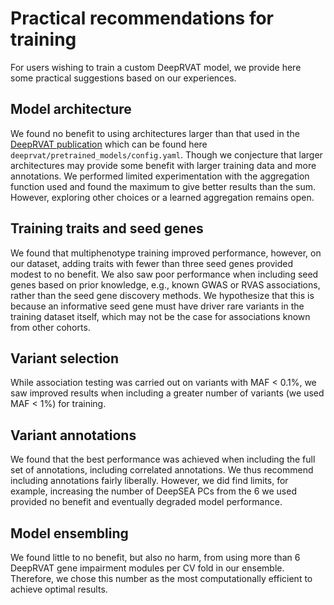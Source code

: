 # Practical recommendations for training

For users wishing to train a custom DeepRVAT model, we provide here some practical suggestions based on our experiences.

## Model architecture

We found no benefit to using architectures larger than that used in the [DeepRVAT publication](https://www.nature.com/articles/s41588-024-01919-z) which can be found here `deeprvat/pretrained_models/config.yaml`. Though we conjecture that larger architectures may provide some benefit with larger training data and more annotations. We performed limited experimentation with the aggregation function used and found the maximum to give better results than the sum. However, exploring other choices or a learned aggregation remains open.

## Training traits and seed genes

We found that multiphenotype training improved performance, however, on our dataset, adding traits with fewer than three seed genes provided modest to no benefit. We also saw poor performance when including seed genes based on prior knowledge, e.g., known GWAS or RVAS associations, rather than the seed gene discovery methods. We hypothesize that this is because an informative seed gene must have driver rare variants in the training dataset itself, which may not be the case for associations known from other cohorts.

## Variant selection

While association testing was carried out on variants with MAF < 0.1%, we saw improved results when including a greater number of variants (we used MAF < 1%) for training.

## Variant annotations

We found that the best performance was achieved when including the full set of annotations, including correlated annotations. We thus recommend including annotations fairly liberally. However, we did find limits, for example, increasing the number of DeepSEA PCs from the 6 we used provided no benefit and eventually degraded model performance.

## Model ensembling

We found little to no benefit, but also no harm, from using more than 6 DeepRVAT gene impairment modules per CV fold in our ensemble. Therefore, we chose this number as the most computationally efficient to achieve optimal results.


